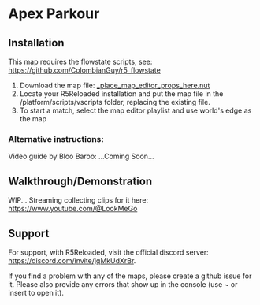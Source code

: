 # Apex Parkour


## Installation

This map requires the flowstate scripts, see: https://github.com/ColombianGuy/r5_flowstate

1. Download the map file: <a href=https://github.com/JayTheYggdrasil/ApexParkour/releases/download/v1.1/_place_map_editor_props_here.nut>_place_map_editor_props_here.nut</a>
2. Locate your R5Reloaded installation and put the map file in the /platform/scripts/vscripts folder, replacing the existing file.
3. To start a match, select the map editor playlist and use world's edge as the map

### Alternative instructions:

Video guide by Bloo Baroo: ...Coming Soon...

## Walkthrough/Demonstration

WIP...
Streaming collecting clips for it here: https://www.youtube.com/@LookMeGo

## Support

For support, with R5Reloaded, visit the official discord server: https://discord.com/invite/jqMkUdXrBr.

If you find a problem with any of the maps, please create a github issue for it.
Please also provide any errors that show up in the console (use ~ or insert to open it).
